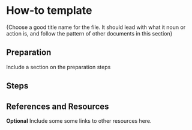 # How-to template 
{Choose a good title name for the file.  It should lead with what it noun or action is, and follow the pattern of other documents in this section}

## Preparation
Include a section on the preparation steps

## Steps

## References and Resources
__Optional__ Include some some links to other resources here.

